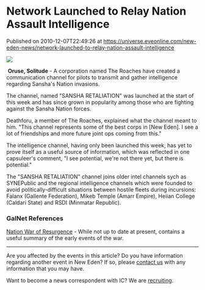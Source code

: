 # Network Launched to Relay Nation Assault Intelligence
Published on 2010-12-07T22:49:26 at https://universe.eveonline.com/new-eden-news/network-launched-to-relay-nation-assault-intelligence

![](http://www.eve-ic.net/media/assets/icarticlebanner.png)  
  
​ **Oruse, Solitude** \- A corporation named The Roaches have created a communication channel for pilots to transmit and gather intelligence regarding Sansha's Nation invasions.   
  
The channel, named "SANSHA RETALIATION" was launched at the start of this week and has since grown in popularity among those who are fighting against the Sansha Nation forces.   
  
Deathforu, a member of The Roaches, explained what the channel meant to him. "This channel represents some of the best corps in [New Eden]. I see a lot of friendships and more future joint ops coming from this."   
  
The intelligence channel, having only been launched this week, has yet to prove itself as a useful source of information, which was reflected in one capsuleer's comment, "I see potential, we're not there yet, but there is potential."   
  
The "SANSHA RETALIATION" channel joins older intel channels sych as SYNEPublic and the regional intelligence channels which were founded to avoid politically-difficult situations between hostile fleets during incursions: Falanx (Gallente Federation), Mikeb Temple (Amarr Empire), Heiian College (Caldari State) and RSDI (Minmatar Republic).

### GalNet References

[Nation War of Resurgence](http://wiki.eveonline.com/en/wiki/Nation_war_of_resurgence) \- While not up to date at present, contains a useful summary of the early events of the war.

* * *

Are you affected by the events in this article? Do you have information regarding another event in New Eden? If so, please [contact us](http://www.eveonline.com/news.asp?a=submitrp) with any information that you may have.  
  
Want to become a news correspondent with IC? We are [recruiting](http://www.eveonline.com/isd.asp).
